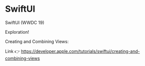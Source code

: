 # SwiftUI
SwiftUI (WWDC 19)

Exploration!

Creating and Combining Views:


Link 👉
https://developer.apple.com/tutorials/swiftui/creating-and-combining-views
